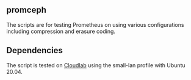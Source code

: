 ## promceph
The scripts are for testing Prometheus on using various configurations including compression and erasure coding.

## Dependencies
The script is tested on [Cloudlab](https://www.cloudlab.us/) using the small-lan profile with Ubuntu 20.04.
